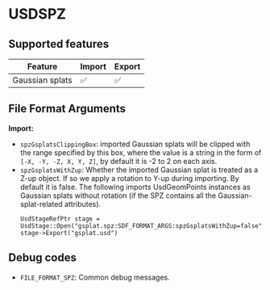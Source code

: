 # USDSPZ

## Supported features

|Feature|Import|Export|
|--|--|--|
|Gaussian splats          |✅|✅|

## File Format Arguments

**Import:**

* `spzGsplatsClippingBox`: imported Gaussian splats will be clipped with the range specified by this box, where the value is a string in the form of `[-X, -Y, -Z, X, Y, Z]`, by default it is -2 to 2 on each axis.
* `spzGsplatsWithZup`: Whether the imported Gaussian splat is treated as a Z-up object. If so we apply a rotation
    to Y-up during importing. By default it is false.
    The following imports UsdGeomPoints instances as Gaussian splats without rotation (if the SPZ contains all the Gaussian-splat-related attributes).
    ```
    UsdStageRefPtr stage = UsdStage::Open("gsplat.spz:SDF_FORMAT_ARGS:spzGsplatsWithZup=false")
    stage->Export("gsplat.usd")
    ```

## Debug codes
* `FILE_FORMAT_SPZ`: Common debug messages.


